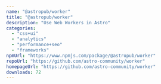 ```yaml
---
name: "@astropub/worker"
title: "@astropub/worker"
description: "Use Web Workers in Astro"
categories:
  - "css+ui"
  - "analytics"
  - "performance+seo"
  - "frameworks"
npmUrl: "https://www.npmjs.com/package/@astropub/worker"
repoUrl: "https://github.com/astro-community/worker"
homepageUrl: "https://github.com/astro-community/worker"
downloads: 72
---
```

